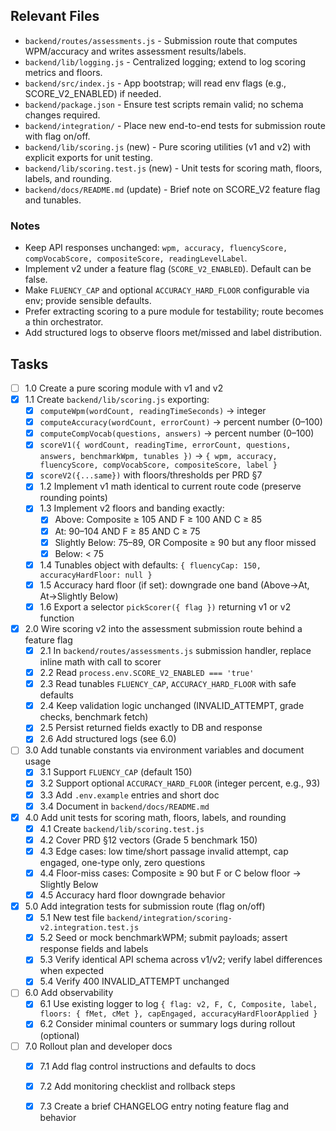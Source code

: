 ## Relevant Files

- `backend/routes/assessments.js` - Submission route that computes WPM/accuracy and writes assessment results/labels.
- `backend/lib/logging.js` - Centralized logging; extend to log scoring metrics and floors.
- `backend/src/index.js` - App bootstrap; will read env flags (e.g., SCORE_V2_ENABLED) if needed.
- `backend/package.json` - Ensure test scripts remain valid; no schema changes required.
- `backend/integration/` - Place new end-to-end tests for submission route with flag on/off.
- `backend/lib/scoring.js` (new) - Pure scoring utilities (v1 and v2) with explicit exports for unit testing.
- `backend/lib/scoring.test.js` (new) - Unit tests for scoring math, floors, labels, and rounding.
- `backend/docs/README.md` (update) - Brief note on SCORE_V2 feature flag and tunables.

### Notes

- Keep API responses unchanged: `wpm, accuracy, fluencyScore, compVocabScore, compositeScore, readingLevelLabel`.
- Implement v2 under a feature flag (`SCORE_V2_ENABLED`). Default can be false.
- Make `FLUENCY_CAP` and optional `ACCURACY_HARD_FLOOR` configurable via env; provide sensible defaults.
- Prefer extracting scoring to a pure module for testability; route becomes a thin orchestrator.
- Add structured logs to observe floors met/missed and label distribution.

## Tasks

- [ ] 1.0 Create a pure scoring module with v1 and v2
- [x] 1.1 Create `backend/lib/scoring.js` exporting:
    - [x] `computeWpm(wordCount, readingTimeSeconds)` → integer
    - [x] `computeAccuracy(wordCount, errorCount)` → percent number (0–100)
    - [x] `computeCompVocab(questions, answers)` → percent number (0–100)
    - [x] `scoreV1({ wordCount, readingTime, errorCount, questions, answers, benchmarkWpm, tunables })` → `{ wpm, accuracy, fluencyScore, compVocabScore, compositeScore, label }`
    - [x] `scoreV2({...same})` with floors/thresholds per PRD §7
  - [x] 1.2 Implement v1 math identical to current route code (preserve rounding points)
  - [x] 1.3 Implement v2 floors and banding exactly:
    - [x] Above: Composite ≥ 105 AND F ≥ 100 AND C ≥ 85
    - [x] At: 90–104 AND F ≥ 85 AND C ≥ 75
    - [x] Slightly Below: 75–89, OR Composite ≥ 90 but any floor missed
    - [x] Below: < 75
  - [x] 1.4 Tunables object with defaults: `{ fluencyCap: 150, accuracyHardFloor: null }`
  - [x] 1.5 Accuracy hard floor (if set): downgrade one band (Above→At, At→Slightly Below)
  - [x] 1.6 Export a selector `pickScorer({ flag })` returning v1 or v2 function

- [x] 2.0 Wire scoring v2 into the assessment submission route behind a feature flag
  - [x] 2.1 In `backend/routes/assessments.js` submission handler, replace inline math with call to scorer
  - [x] 2.2 Read `process.env.SCORE_V2_ENABLED === 'true'`
  - [x] 2.3 Read tunables `FLUENCY_CAP`, `ACCURACY_HARD_FLOOR` with safe defaults
  - [x] 2.4 Keep validation logic unchanged (INVALID_ATTEMPT, grade checks, benchmark fetch)
  - [x] 2.5 Persist returned fields exactly to DB and response
  - [x] 2.6 Add structured logs (see 6.0)

- [ ] 3.0 Add tunable constants via environment variables and document usage
  - [x] 3.1 Support `FLUENCY_CAP` (default 150)
  - [x] 3.2 Support optional `ACCURACY_HARD_FLOOR` (integer percent, e.g., 93)
  - [x] 3.3 Add `.env.example` entries and short doc
  - [x] 3.4 Document in `backend/docs/README.md`

- [x] 4.0 Add unit tests for scoring math, floors, labels, and rounding
  - [x] 4.1 Create `backend/lib/scoring.test.js`
  - [x] 4.2 Cover PRD §12 vectors (Grade 5 benchmark 150)
  - [x] 4.3 Edge cases: low time/short passage invalid attempt, cap engaged, one-type only, zero questions
  - [x] 4.4 Floor-miss cases: Composite ≥ 90 but F or C below floor → Slightly Below
  - [x] 4.5 Accuracy hard floor downgrade behavior

- [x] 5.0 Add integration tests for submission route (flag on/off)
  - [x] 5.1 New test file `backend/integration/scoring-v2.integration.test.js`
  - [x] 5.2 Seed or mock benchmarkWPM; submit payloads; assert response fields and labels
  - [x] 5.3 Verify identical API schema across v1/v2; verify label differences when expected
  - [x] 5.4 Verify 400 INVALID_ATTEMPT unchanged

- [ ] 6.0 Add observability
  - [x] 6.1 Use existing logger to log `{ flag: v2, F, C, Composite, label, floors: { fMet, cMet }, capEngaged, accuracyHardFloorApplied }`
  - [x] 6.2 Consider minimal counters or summary logs during rollout (optional)

- [ ] 7.0 Rollout plan and developer docs
  - [x] 7.1 Add flag control instructions and defaults to docs
  - [x] 7.2 Add monitoring checklist and rollback steps
  - [x] 7.3 Create a brief CHANGELOG entry noting feature flag and behavior



